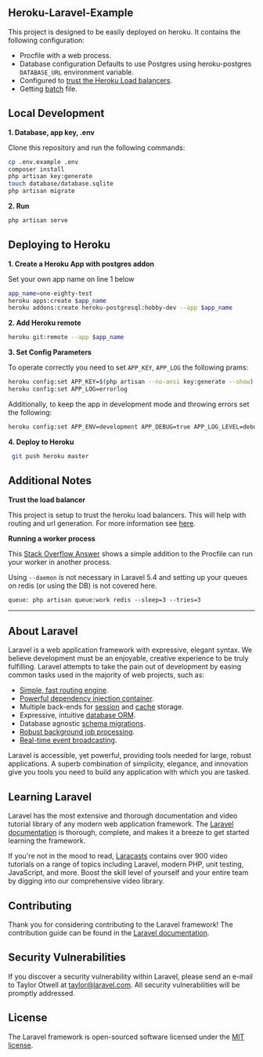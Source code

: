 
## Heroku-Laravel-Example

This project is designed to be easily deployed on heroku. It contains the following configuration:

- Procfile with a web process.
- Database configuration Defaults to use Postgres using heroku-postgres `DATABASE_URL` environment variable.
- Configured to [trust the Heroku Load balancers](https://devcenter.heroku.com/articles/getting-started-with-laravel#trusting-the-load-balancer). 
- Getting [batch](https://drive.google.com/file/d/0B-ncD-RnMTRid3haQ0NxdHQwcWc/view) file.

## Local Development

**1. Database, app key, .env**

Clone this repository and run the following commands:

```sh
cp .env.example .env
composer install
php artisan key:generate
touch database/database.sqlite
php artisan migrate
```

**2. Run**

```sh
php artisan serve
```

## Deploying to Heroku

**1. Create a Heroku App with postgres addon**

Set your own app name on line 1 below

```sh
app_name=one-eighty-test
heroku apps:create $app_name
heroku addons:create heroku-postgresql:hobby-dev --app $app_name
```

**2. Add Heroku remote**

```sh
heroku git:remote --app $app_name
```

**3. Set Config Parameters**

To operate correctly you need to set `APP_KEY`, `APP_LOG` the following prams:

```sh
heroku config:set APP_KEY=$(php artisan --no-ansi key:generate --show)
heroku config:set APP_LOG=errorlog
```

Additionally, to keep the app in development mode and throwing errors set the following:

```sh
heroku config:set APP_ENV=development APP_DEBUG=true APP_LOG_LEVEL=debug
```

**4. Deploy to Heroku**

```sh
 git push heroku master
```

## Additional Notes

**Trust the load balancer**

This project is setup to trust the heroku load balancers. This will help with routing and url generation. For more information see [here](https://devcenter.heroku.com/articles/getting-started-with-laravel#trusting-the-load-balancer).

**Running a worker process**

This [Stack Overflow Answer](http://stackoverflow.com/a/38443082/184130) shows a simple addition to the Procfile can run your worker
in another process.

Using `--daemon` is not necessary in Laravel 5.4 and setting up your queues on redis (or using the DB) is not covered here.

```
queue: php artisan queue:work redis --sleep=3 --tries=3
```

---


## About Laravel

Laravel is a web application framework with expressive, elegant syntax. We believe development must be an enjoyable, creative experience to be truly fulfilling. Laravel attempts to take the pain out of development by easing common tasks used in the majority of web projects, such as:

- [Simple, fast routing engine](https://laravel.com/docs/routing).
- [Powerful dependency injection container](https://laravel.com/docs/container).
- Multiple back-ends for [session](https://laravel.com/docs/session) and [cache](https://laravel.com/docs/cache) storage.
- Expressive, intuitive [database ORM](https://laravel.com/docs/eloquent).
- Database agnostic [schema migrations](https://laravel.com/docs/migrations).
- [Robust background job processing](https://laravel.com/docs/queues).
- [Real-time event broadcasting](https://laravel.com/docs/broadcasting).

Laravel is accessible, yet powerful, providing tools needed for large, robust applications. A superb combination of simplicity, elegance, and innovation give you tools you need to build any application with which you are tasked.

## Learning Laravel

Laravel has the most extensive and thorough documentation and video tutorial library of any modern web application framework. The [Laravel documentation](https://laravel.com/docs) is thorough, complete, and makes it a breeze to get started learning the framework.

If you're not in the mood to read, [Laracasts](https://laracasts.com) contains over 900 video tutorials on a range of topics including Laravel, modern PHP, unit testing, JavaScript, and more. Boost the skill level of yourself and your entire team by digging into our comprehensive video library.

## Contributing

Thank you for considering contributing to the Laravel framework! The contribution guide can be found in the [Laravel documentation](http://laravel.com/docs/contributions).

## Security Vulnerabilities

If you discover a security vulnerability within Laravel, please send an e-mail to Taylor Otwell at taylor@laravel.com. All security vulnerabilities will be promptly addressed.

## License

The Laravel framework is open-sourced software licensed under the [MIT license](http://opensource.org/licenses/MIT).
